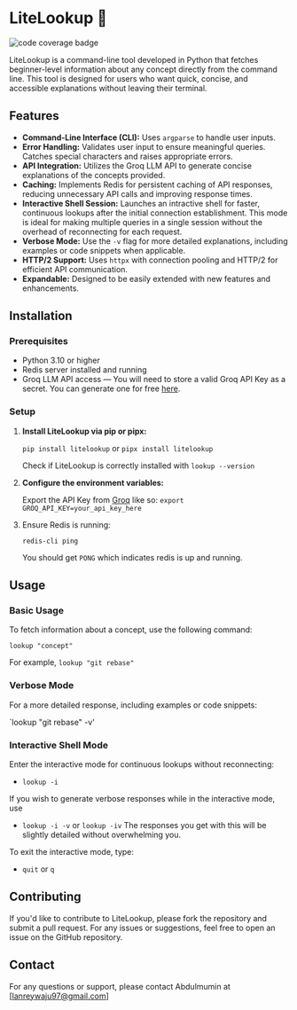 # LiteLookup 🔎

![code coverage badge](https://github.com/Lanrey-waju/lite-lookup/actions/workflows/ci_litelookup.yml/badge.svg)

LiteLookup is a command-line tool developed in Python that fetches beginner-level information about any concept directly from the command line. This tool is designed for users who want quick, concise, and accessible explanations without leaving their terminal.

## Features

- **Command-Line Interface (CLI):** Uses `argparse` to handle user inputs.
- **Error Handling:** Validates user input to ensure meaningful queries. Catches special characters and raises appropriate errors.
- **API Integration:** Utilizes the Groq LLM API to generate concise explanations of the concepts provided.
- **Caching:** Implements Redis for persistent caching of API responses, reducing unnecessary API calls and improving response times.
- **Interactive Shell Session:** Launches an intractive shell for faster, continuous lookups after the initial connection establishment. This mode is ideal for making multiple queries in a single session without the overhead of reconnecting for each request.
- **Verbose Mode:** Use the `-v` flag for more detailed explanations, including examples or code snippets when applicable.
- **HTTP/2 Support:** Uses `httpx` with connection pooling and HTTP/2 for efficient API communication.
- **Expandable:** Designed to be easily extended with new features and enhancements.

## Installation

### Prerequisites

- Python 3.10 or higher
- Redis server installed and running
- Groq LLM API access — You will need to store a valid Groq API Key as a secret. You can generate one for free [here](https://console.groq.com/keys).

### Setup

1. **Install LiteLookup via pip or pipx:**

   `pip install litelookup` or `pipx install litelookup`

   Check if LiteLookup is correctly installed with
   `lookup --version`

2. **Configure the environment variables:**

    Export the API Key from [Groq](https://console.groq.com/keys) like so:
    `export GROQ_API_KEY=your_api_key_here`

3. Ensure Redis is running:

    `redis-cli ping`

    You should get `PONG` which indicates redis is up and running.
 
## Usage

### Basic Usage
To fetch information about a concept, use the following command:

`lookup "concept"`

For example, `lookup "git rebase"`

### Verbose Mode
For a more detailed response, including examples or code snippets:

`lookup "git rebase" -v'

### Interactive Shell Mode
Enter the interactive mode for continuous lookups without reconnecting:

- `lookup -i`

If you wish to generate verbose responses while in the interactive mode, use

- `lookup -i -v` or `lookup -iv`
The responses you get with this will be slightly detailed without overwhelming you. 

To exit the interactive mode, type:

- `quit` or `q`

## Contributing
If you'd like to contribute to LiteLookup, please fork the repository and submit a pull request. For any issues or suggestions, feel free to open an issue on the GitHub repository.

## Contact
For any questions or support, please contact Abdulmumin at [lanreywaju97@gmail.com]